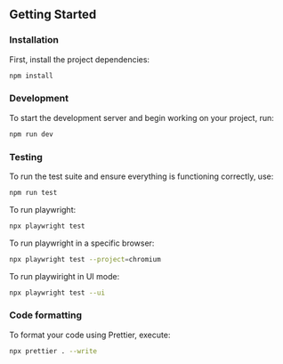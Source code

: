 ## Getting Started

### Installation

First, install the project dependencies:

```bash
npm install
```

### Development

To start the development server and begin working on your project, run:

```bash
npm run dev
```

### Testing

To run the test suite and ensure everything is functioning correctly, use:

```bash
npm run test
```

To run playwright:

```bash
npx playwright test
```

To run playwright in a specific browser:

```bash
npx playwright test --project=chromium
```

To run playwiright in UI mode:

```bash
npx playwright test --ui
```

### Code formatting

To format your code using Prettier, execute:

```bash
npx prettier . --write
```
